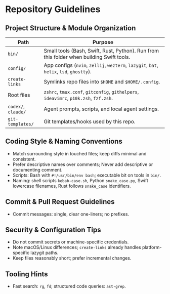 # Repository Guidelines

## Project Structure & Module Organization
| Path | Purpose |
|---|---|
| `bin/` | Small tools (Bash, Swift, Rust, Python). Run from this folder when building Swift tools. |
| `config/` | App configs (`nvim`, `zellij`, `wezterm`, `lazygit`, `bat`, `helix`, `lsd`, `ghostty`). |
| `create-links` | Symlinks repo files into `$HOME` and `$HOME/.config`. |
| Root files | `zshrc`, `tmux.conf`, `gitconfig`, `githelpers`, `ideavimrc`, `p10k.zsh`, `fzf.zsh`. |
| `codex/`, `claude/` | Agent prompts, scripts, and local agent settings. |
| `git-templates/` | Git templates/hooks used by this repo. |

## Coding Style & Naming Conventions
- Match surrounding style in touched files; keep diffs minimal and consistent.
- Prefer descriptive names over comments; Never add descriptive or documenting comment.
- Scripts: Bash with `#!/usr/bin/env bash`; executable bit on tools in `bin/`.
- Naming: shell scripts `kebab-case.sh`, Python `snake_case.py`, Swift lowercase filenames, Rust follows `snake_case` identifiers.

## Commit & Pull Request Guidelines
- Commit messages: single, clear one-liners; no prefixes.

## Security & Configuration Tips
- Do not commit secrets or machine-specific credentials.
- Note macOS/Linux differences; `create-links` already handles platform-specific lazygit paths.
- Keep files reasonably short; prefer incremental changes.

## Tooling Hints
- Fast search: `rg`, `fd`; structured code queries: `ast-grep`.
